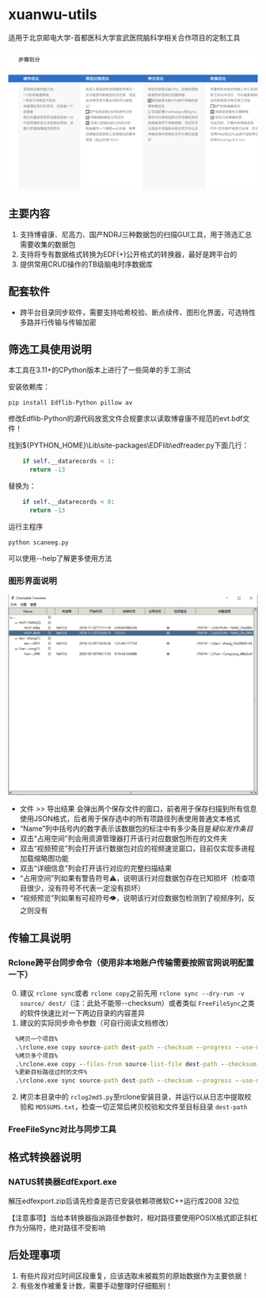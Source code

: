 # xuanwu-utils

适用于北京邮电大学-首都医科大学宣武医院脑科学相关合作项目的定制工具

![临床数据收集分阶段优化方案](images/临床数据收集分阶段优化方案.png)

## 主要内容

1. 支持博睿康、尼高力、国产NDRJ三种数据包的扫描GUI工具，用于筛选汇总需要收集的数据包
2. 支持将专有数据格式转换为EDF(+)公开格式的转换器，最好是跨平台的
3. 提供常用CRUD操作的TB级脑电时序数据库

## 配套软件

* 跨平台目录同步软件，需要支持哈希校验、断点续传、图形化界面，可选特性多路并行传输与传输加密

## 筛选工具使用说明

本工具在3.11+的CPython版本上进行了一些简单的手工测试

安装依赖库：

```shell
pip install Edflib-Python pillow av
```

修改Edflib-Python的源代码放宽文件合规要求以读取博睿康不规范的evt.bdf文件！

找到${PYTHON_HOME}\Lib\site-packages\EDFlib\edfreader.py下面几行：

```python
    if self.__datarecords < 1:
      return -13
```

替换为：

```python
    if self.__datarecords < 0:
      return -13
```

运行主程序

```shell
python scaneeg.py
```

可以使用--help了解更多使用方法

### 图形界面说明

![软件截图](images/软件截图.png)

* 文件 >> 导出结果 会弹出两个保存文件的窗口，前者用于保存扫描到所有信息使用JSON格式，后者用于保存选中的所有项路径列表使用普通文本格式
* “Name”列中括号内的数字表示该数据包的标注中有多少条目是*疑似发作条目*
* 双击“占用空间”列会用资源管理器打开该行对应数据包所在的文件夹
* 双击“视频预览”列会打开该行数据包对应的视频速览窗口，目前仅实现多进程加载缩略图功能
* 双击“详细信息”列会打开该行对应的完整扫描结果
* “占用空间”列如果有警告符号⚠，说明该行对应数据包存在已知损坏（检查项目很少，没有符号不代表一定没有损坏）
* “视频预览”列如果有可视符号👁，说明该行对应数据包检测到了视频序列，反之则没有

## 传输工具说明

### Rclone跨平台同步命令（使用非本地账户传输需要按照官网说明配置一下）

0. 建议 `rclone sync`或者 `rclone copy`之前先用 `rclone sync --dry-run -v source/ dest/`（注：此处不能带--checksum）或者类似 `FreeFileSync`之类的软件快速比对一下两边目录的内容差异
1. 建议的实际同步命令参数（可自行阅读文档修改）

```cmd
  %拷贝一个项目%
  .\rclone.exe copy source-path dest-path --checksum --progress --use-mmap --log-file=rclone.log --log-level DEBUG
  %拷贝多个项目%
  .\rclone.exe copy --files-from source-list-file dest-path --checksum --progress --use-mmap --log-file=rclone.log --log-level DEBUG  
  %更新目标路径过时的文件%
  .\rclone.exe sync source-path dest-path --checksum --progress --use-mmap --log-file=rclone.log --log-level DEBUG --interactive 
```

2. 拷贝本目录中的 `rclog2md5.py`至rclone安装目录，并运行以从日志中提取校验和 `MD5SUMS.txt`，检查一切正常后拷贝校验和文件至目标目录 `dest-path`

### FreeFileSync对比与同步工具

## 格式转换器说明

### NATUS转换器EdfExport.exe

解压edfexport.zip后请先检查是否已安装依赖项微软C++运行库2008 32位

【注意事项】当给本转换器指派路径参数时，相对路径要使用POSIX格式即正斜杠作为分隔符，绝对路径不受影响

## 后处理事项

1. 有些片段对应时间区段重复，应该选取未被裁剪的原始数据作为主要依据！
2. 有些发作被重复计数，需要手动整理时仔细甄别！
